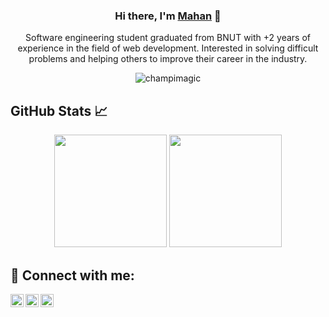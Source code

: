 <h3 align="center">
Hi there, I'm <a href="https://mahanjafari.vercel.app/" target="_blank" rel="noreferrer">Mahan</a> 👋
</h3>

<p align="center">
Software engineering student graduated from BNUT with +2 years of experience in the field of web development. Interested in solving difficult problems and helping others to improve their career in the industry.
</p>

<p align="center"> <img src="https://komarev.com/ghpvc/?username=moonergeek&label=Profile%20views&color=0e75b6&style=flat" alt="champimagic" /> </p>

## GitHub Stats 📈

<div align="center">
  <img height="180em" src="https://github-readme-stats.vercel.app/api?username=moonergeek&show_icons=true&theme=radical&include_all_commits=true&count_private=true"/>
  <img height="180em" src="https://github-readme-stats.vercel.app/api/top-langs/?username=moonergeek&layout=compact&langs_count=5&theme=radical"/>
</div>

## 🤝 Connect with me:

<a href="https://www.linkedin.com/in/mahanjafarii/"><img align="left" src="https://raw.githubusercontent.com/yushi1007/yushi1007/main/images/linkedin.svg" alt="Yu Shi | LinkedIn" width="21px"/></a>
<a href="https://instagram.com/mahanjfri"><img align="left" src="https://raw.githubusercontent.com/yushi1007/yushi1007/main/images/instagram.svg" alt="Yu Shi | Instagram" width="21px"/></a>
<a href="https://medium.com/@mahanjafari"><img align="left" src="https://raw.githubusercontent.com/yushi1007/yushi1007/main/images/medium.svg" alt="Yu Shi | Medium" width="21px"/></a>
</br>
